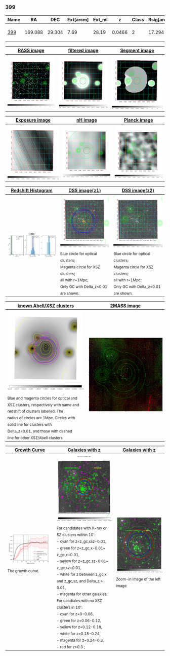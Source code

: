 <div STYLE="page-break-after: always;"></div>

### 399

|Name          |RA          |DEC      | Ext[arcm] | Ext_ml | z    | Class| Rsig[arcmin] | CRsig[c/s] | CR500[c/s] | R500[Mpc] |L500[erg/s]|F500[erg/s/cm^2]| M500[Msun]|Tx[keV]|beta|GC(XSZ,Delta_z<0.01)| GC(OPT,Delta_z<0.01)|GC|alias|
|--------------|------------|------------|---|---|-----------|--------|------|------|----|----|----|----|----|----|----|----|----|----|---|
|[399](script/399.md)     | 169.088       | 29.304       | 7.69    | 28.19   | 0.0466 | 2   | 17.294 |0.214 |0.203 |0.655 |1.904e+43 |3.725e-12 |8.358e+13 |1.945 |0.927 |L03, Tak, |A, |L03, A, Tak, |t384|

|[RASS image](../image/399/399_img.pdf)|[filtered image](../image/399/399_fil.pdf)|[Segment image](../image/399/399_seg.pdf)|
|-------------------|--------------------|-------------------|
| <img src="../image/399/399_img.png" width="300">  | <img src="../image/399/399_fil.png" width="300">   | <img src="../image/399/399_seg.png" width="300">  |

|[Exposure image](../image/399/399_mex.pdf)| [nH image](../image/399/399_nh.pdf)| [Planck image](../image/399/399_p.pdf)|
|-------------------|--------------------|-------------------|
|<img src="../image/399/399_mex.png" width="300">   | <img src="../image/399/399_nh.png" width="300">    | <img src="../image/399/399_p.png" width="300"> |

|[Redshift Histogram](../image/399/399_zg.pdf) | [DSS image(z1)](../image/399/399_dss_z1.pdf)      |  [DSS image(z2)](../image/399/399_dss_z2.pdf)    |
|-------------------|--------------------|-------------------|
|<img src="../image/399/399_zg.png" width="300"> |<img src="../image/399/399_dss_z1.png" width="300"> <sub><br>Blue circle for optical clusters; <br>Magenta circle for XSZ clusters; <br>all with r=1Mpc; <br>Only GC with Delta_z<0.01 are shown. </sub>| <img src="../image/399/399_dss_z2.png" width="300"><sub><br>Blue circle for optical clusters; <br>Magenta circle for XSZ clusters; <br>all with r=1Mpc; <br>Only GC with Delta_z<0.01 are shown. </sub> |

|[known Abell/XSZ clusters](../image/399/399_m.pdf) | [2MASS image](../image/399/399_2mass.pdf)      |
|-------------------|-------------------|
|<img src=../image/399/399_m.png width="300"> <sub><br>Blue and magenta circles for optical and <br>XSZ clusters, respectively with name and <br>redshift of clusters labelled. The <br>radius of circles are 1Mpc. Circles with <br>solid line for clusters with <br>Delta_z<0.01, and those with dashed <br>line for other XSZ/Abell clusters.        </sub>|<img src="../image/399/399_2mass.png" width="300">  |

|[Growth Curve](../image/399/399_gca_all.png) |[Galaxies with z](../image/399/399_opt_ned.pdf) |[Galaxies with z](../image/399/399_opt_ned_zoom.pdf) |
|-------------------|-------------------|-------------------|
| <img src="../image/399/399_gca_all.png" width="300"> <sub><br>The growth curve.</sub>| <img src=../image/399/399_opt_ned.png width="300"> <br><sub> For candidates with X-ray or SZ clusters within 10': <br> - cyan for z<z_gc,xsz-0.01, <br> - green for z=z_gc,x-0.01~ z_gc,x+0.01, <br> - yellow for z=z_gc,sz-0.01~ z_gc,sz+0.01, <br> - white for z between z_gc,x and z_gc,sz, and Delta_z > 0.01, <br> - magenta for other galaxies; <br>For candiates with no XSZ clusters in 10': <br> - cyan for z=0-0.06, <br> - green for z=0.06-0.12, <br> - yellow for z=0.12-0.18, <br> - white for z=0.18-0.24, <br> - magenta for z=0.24-0.3, <br> - red for z>0.3 ;  </sub>|<img src=../image/399/399_opt_ned_zoom.png width="300">  <br><sub> Zoom-in image of the left image</sub>|




